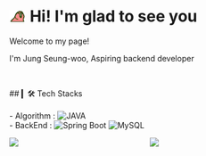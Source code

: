 <h1><img src="https://github.com/iamericanartist/SlackMojis/blob/master/Emojis/slowparrot.gif" width="30"/> Hi! I'm glad to see you</h1>
<p> Welcome to my page! </p>
<p> I'm Jung Seung-woo, Aspiring backend developer</p><br>
<p>
 ## ▎🛠 Tech Stacks <br><br>
 - Algorithm : 
 <img alt="JAVA" src="https://img.shields.io/badge/-JAVA-critical?style=flat-square&logo=JAVA&logoColor=white" /><br>
 - BackEnd : 
 <img alt="Spring Boot" src="https://img.shields.io/badge/-Spring Boot-brightgreen?style=flat-square&logo=springboot&logoColor=white" />
 <img alt="MySQL" src="https://img.shields.io/badge/-MySQL-informational?style=flat-square&logo=MySQL&logoColor=white" /><br>
</p>

[<img align="right" width="50%" src="https://github-readme-stats.vercel.app/api?username=jsw6701&theme=dark&show_icons=true">](https://metrics.lecoq.io/jsw6701#gh-dark-mode-only)
[<img align="right" width="50%" src="https://github-readme-stats.vercel.app/api?username=jsw6701&show_icons=true">](https://metrics.lecoq.io/jsw6701#gh-light-mode-only)

